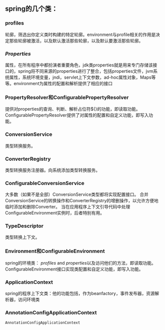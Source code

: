 ## spring的几个类：

### profiles

轮廓，筛选出你定义类时构建的特定轮廓。environment与profile相关的作用是决定那些轮廓被激活，以及默认激活那些轮廓，以及默认要激活那些轮廓。

### *Properties* 

属性，在所有程序中都扮演者重要角色，jdk类properties就是用来专门存储该接口的，spring将不同来源的properties进行了整合，包括properties文件，jvm系统属性，系统环境变量，jndi，servlet上下文参数，ad-hoc属性对象，Maps等等。environment为属性的配置和解析提供了相应的接口

### PropertyResolver和ConfigurablePropertyResolver

提供对properties的查询、判断、解析占位符${}的功能，即读取功能。ConfigurablePropertyResolver提供了对属性的配置和自定义功能，即写入功能。

### ConversionService

类型转换服务。	

### ConverterRegistry

类型转换服务注册器。向系统添加类型转换服务。

### ConfigurableConversionService

大多数（如果不是全部）ConversionService类型都将实现配置接口。 合并ConversionService的转换操作和ConverterRegistry的增删操作，以允许方便地临时添加和删除Converter。 当在应用程序上下文引导代码中处理ConfigurableEnvironment实例时，后者特别有用。

### TypeDescriptor

类型转换上下文。

### Environment和ConfigurableEnvironment

spring的环境类： *profiles* and *properties*以及访问他们的方法，即读取功能。ConfigurableEnvironment接口实现类配置和自定义功能，即写入功能。

### ApplicationContext

​	spring的程序上下文类：他的功能包括，作为beanfactory，事件发布器，资源解析器，访问环境类

### AnnotationConfigApplicationContext

```
AnnotationConfigApplicationContext
```